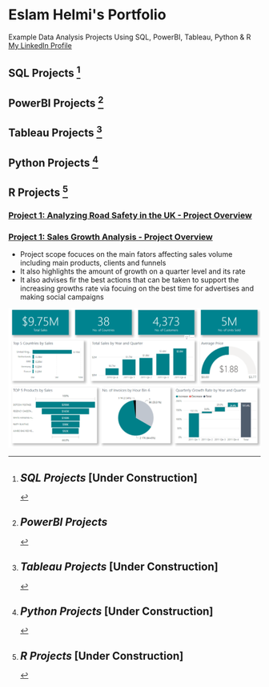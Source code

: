 # **Eslam Helmi's Portfolio**
Example Data Analysis Projects Using SQL, PowerBI, Tableau, Python & R [My LinkedIn Profile](https://www.linkedin.com/in/eslamhelmi/)

## SQL Projects [^1]
## PowerBI Projects [^2]
## Tableau Projects [^3]
## Python Projects [^4]
## R Projects [^5]

[^1]: ## *SQL Projects* [Under Construction]

### [Project 1: Analyzing Road Safety in the UK - Project Overview](https://photos.google.com/share/AF1QipMPD3BRZStozBDFnLIMtUHkcjFsCVJifs4XIgh42WgpQd8MpoyTcp297jLBjFsJmw?key=LVlBR05xWlNRb2lsVjZZVGs2UVZ4bmNjUnNJS0Rn)


[^2]: ## *PowerBI Projects*

### [Project 1: Sales Growth Analysis - Project Overview](https://github.com/eslamhelmi/SalesGrowthAnalysis/blob/main/Project1.PNG?raw=true)
* Project scope focuces on the main fators affecting sales volume including main products, clients and funnels 
* It also highlights the amount of growth on a quarter level and its rate 
* It also advises fir the best actions that can be taken to support the increasing growths rate via focuing on the best time for advertises and making social campaigns 

![](https://github.com/eslamhelmi/SalesGrowthAnalysis/blob/main/Project1.PNG)


[^3]: ## *Tableau Projects* [Under Construction]


[^4]: ## *Python Projects* [Under Construction]


[^5]: ## *R Projects* [Under Construction]

